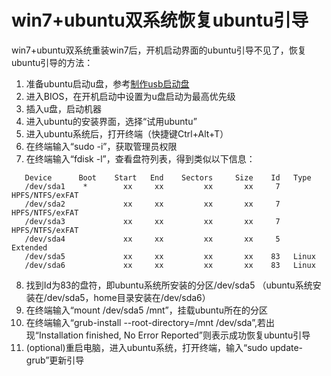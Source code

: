 # win7+ubuntu双系统恢复ubuntu引导
win7+ubuntu双系统重装win7后，开机启动界面的ubuntu引导不见了，恢复ubuntu引导的方法：

1. 准备ubuntu启动u盘，参考[制作usb启动盘](https://blog.csdn.net/u013553529/article/details/78307520)
2. 进入BIOS，在开机启动中设置为u盘启动为最高优先级
3. 插入u盘，启动机器
4. 进入ubuntu的安装界面，选择“试用ubuntu”
5. 进入ubuntu系统后，打开终端（快捷键Ctrl+Alt+T）
6. 在终端输入“sudo -i”，获取管理员权限
7. 在终端输入“fdisk -l”，查看盘符列表，得到类似以下信息：
```
   Device      Boot    Start   End    Sectors     Size    Id   Type
   /dev/sda1    *        xx     xx         xx       xx     7   HPFS/NTFS/exFAT
   /dev/sda2             xx     xx         xx       xx     7   HPFS/NTFS/exFAT
   /dev/sda3             xx     xx         xx       xx     7   HPFS/NTFS/exFAT
   /dev/sda4             xx     xx         xx       xx     5   Extended
   /dev/sda5             xx     xx         xx       xx    83   Linux
   /dev/sda6             xx     xx         xx       xx    83   Linux
```
8. 找到Id为83的盘符，即ubuntu系统所安装的分区/dev/sda5 （ubuntu系统安装在/dev/sda5，home目录安装在/dev/sda6）
9. 在终端输入“mount /dev/sda5 /mnt”，挂载ubuntu所在的分区
10. 在终端输入“grub-install --root-directory=/mnt /dev/sda”,若出现“Installation finished, No Error Reported”则表示成功恢复ubuntu引导
11. (optional)重启电脑，进入ubuntu系统，打开终端，输入“sudo update-grub”更新引导
